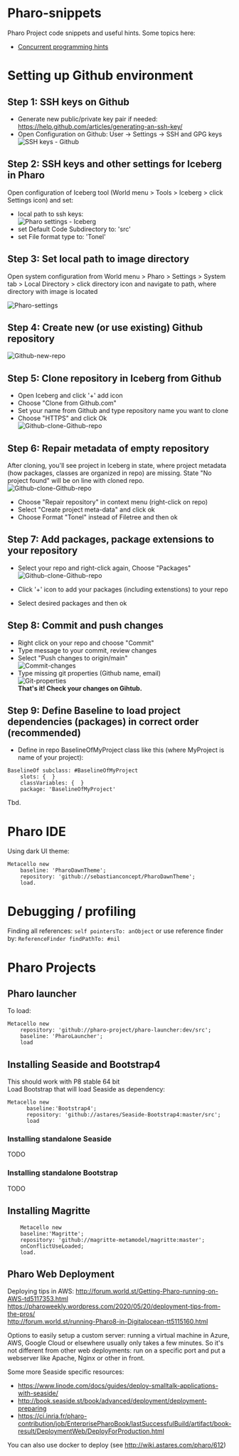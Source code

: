 # Pharo-snippets
Pharo Project code snippets and useful hints. Some topics here:  
  * [Concurrent programming hints](./concurrent-programming.md)


# Setting up Github environment
## Step 1: SSH keys on Github
* Generate new public/private key pair if needed: https://help.github.com/articles/generating-an-ssh-key/
* Open Configuration on Github: User -> Settings -> SSH and GPG keys
![SSH keys - Github](ssh_keys_github.png)



## Step 2: SSH keys and other settings for Iceberg in Pharo
Open configuration of Iceberg tool (World menu > Tools > Iceberg > click Settings icon) and set:
- local path to ssh keys:  
![Pharo settings - Iceberg](pharo_settings_ssh_keys.png)
- set Default Code Subdirectory to: 'src'
- set File format type to: 'Tonel'

## Step 3: Set local path to image directory
Open system configuration from World menu > Pharo > Settings > System tab > Local Directory > click directory icon and navigate to path, where directory with image is located

![Pharo-settings](2021-04-04%2019_42_25-Window.png)

## Step 4: Create new (or use existing) Github repository
![Github-new-repo](2021-04-04%2019_51_58-Clipboard.png)

## Step 5: Clone repository in Iceberg from Github
- Open Iceberg and click '+' add icon
- Choose "Clone from Github.com"
- Set your name from Github and type repository name you want to clone
- Choose "HTTPS" and click Ok  
![Github-clone-Github-repo](2021-04-04%2020_00_44-CloneRepo.png)

## Step 6: Repair metadata of empty repository
After cloning, you'll see project in Iceberg in state, where project metadata (how packages, classes are organized in repo) are missing. State "No project found" will be on line with cloned repo.  
![Github-clone-Github-repo](2021-04-04%2020_42_23-Repair-repo.png)
- Choose "Repair repository" in context menu (right-click on repo)
- Select "Create project meta-data" and click ok
- Choose Format "Tonel" instead of Filetree and then ok

## Step 7: Add packages, package extensions to your repository
- Select your repo and right-click again, Choose "Packages"  
![Github-clone-Github-repo](2021-04-04%2020_52_42-add-packages.png)

- Click '+' icon to add your packages (including extenstions) to your repo
- Select desired packages and then ok

## Step 8: Commit and push changes
- Right click on your repo and choose "Commit"  
- Type message to your commit, review changes  
- Select "Push changes to origin/main"  
![Commit-changes](2021-04-04%2021_00_37-commit.png)  
- Type missing git properties (Github name, email)  
![Git-properties](2021-04-04%2021_02_02-git-credentials.png)  
**That's it! Check your changes on Gihtub.**  

## Step 9: Define Baseline to load project dependencies (packages) in correct order (recommended)
- Define in repo BaselineOfMyProject class like this (where MyProject is name of your project):
```
BaselineOf subclass: #BaselineOfMyProject
	slots: {  }
	classVariables: {  }
	package: 'BaselineOfMyProject'
```
Tbd.



# Pharo IDE
Using dark UI theme: 
```
Metacello new 
    baseline: 'PharoDawnTheme';
    repository: 'github://sebastianconcept/PharoDawnTheme';
    load.
```
# Debugging / profiling
Finding all references: `self pointersTo: anObject` 
or use reference finder by: `ReferenceFinder findPathTo: #nil` 

# Pharo Projects 
## Pharo launcher 
To load: 
```
Metacello new
	repository: 'github://pharo-project/pharo-launcher:dev/src';
	baseline: 'PharoLauncher';
	load
```


## Installing Seaside and Bootstrap4
This should work with P8 stable 64 bit  
Load Bootstrap that will load Seaside as dependency: 
```
Metacello new
      baseline:'Bootstrap4';
      repository: 'github://astares/Seaside-Bootstrap4:master/src';
      load
```
### Installing standalone Seaside
TODO

### Installing standalone Bootstrap
TODO

## Installing Magritte
```
	Metacello new
    baseline:'Magritte';
    repository: 'github://magritte-metamodel/magritte:master';
	onConflictUseLoaded;
    load.
```
## Pharo Web Deployment
Deploying tips in AWS: http://forum.world.st/Getting-Pharo-running-on-AWS-td5117353.html  
https://pharoweekly.wordpress.com/2020/05/20/deployment-tips-from-the-pros/  
http://forum.world.st/running-Pharo8-in-Digitalocean-tt5115160.html  

Options to easily setup a custom server: running a virtual machine in Azure, AWS, Google Cloud or elsewhere usually only takes a few minutes.  So it's not different from other web deployments: run on a specific port and put a webserver like Apache, Nginx or other in front.  

Some more Seaside specific resources:
 - https://www.linode.com/docs/guides/deploy-smalltalk-applications-with-seaside/  
 - http://book.seaside.st/book/advanced/deployment/deployment-preparing  
 - https://ci.inria.fr/pharo-contribution/job/EnterprisePharoBook/lastSuccessfulBuild/artifact/book-result/DeploymentWeb/DeployForProduction.html  

You can also use docker to deploy (see http://wiki.astares.com/pharo/612)
